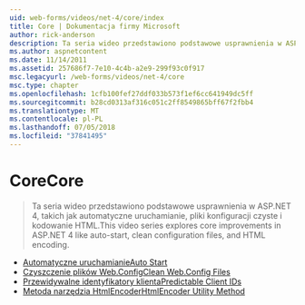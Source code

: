 ```yaml
---
uid: web-forms/videos/net-4/core/index
title: Core | Dokumentacja firmy Microsoft
author: rick-anderson
description: Ta seria wideo przedstawiono podstawowe usprawnienia w ASP.NET 4, takich jak automatyczne uruchamianie, pliki konfiguracji czyste i kodowanie HTML.
ms.author: aspnetcontent
ms.date: 11/14/2011
ms.assetid: 257686f7-7e10-4c4b-a2e9-299f93c0f917
msc.legacyurl: /web-forms/videos/net-4/core
msc.type: chapter
ms.openlocfilehash: 1cfb100fef27ddf033b573f1ef6cc641949dc5ff
ms.sourcegitcommit: b28cd0313af316c051c2ff8549865bff67f2fbb4
ms.translationtype: MT
ms.contentlocale: pl-PL
ms.lasthandoff: 07/05/2018
ms.locfileid: "37841495"
---
```

<a name="core"></a><span data-ttu-id="3f179-103">Core</span><span class="sxs-lookup"><span data-stu-id="3f179-103">Core</span></span>
====================
> <span data-ttu-id="3f179-104">Ta seria wideo przedstawiono podstawowe usprawnienia w ASP.NET 4, takich jak automatyczne uruchamianie, pliki konfiguracji czyste i kodowanie HTML.</span><span class="sxs-lookup"><span data-stu-id="3f179-104">This video series explores core improvements in ASP.NET 4 like auto-start, clean configuration files, and HTML encoding.</span></span>


- [<span data-ttu-id="3f179-105">Automatyczne uruchamianie</span><span class="sxs-lookup"><span data-stu-id="3f179-105">Auto Start</span></span>](aspnet-4-quick-hit-auto-start.md)
- [<span data-ttu-id="3f179-106">Czyszczenie plików Web.Config</span><span class="sxs-lookup"><span data-stu-id="3f179-106">Clean Web.Config Files</span></span>](aspnet-4-quick-hit-clean-webconfig-files.md)
- [<span data-ttu-id="3f179-107">Przewidywalne identyfikatory klienta</span><span class="sxs-lookup"><span data-stu-id="3f179-107">Predictable Client IDs</span></span>](aspnet-4-quick-hit-predictable-client-ids.md)
- [<span data-ttu-id="3f179-108">Metoda narzędzia HtmlEncoder</span><span class="sxs-lookup"><span data-stu-id="3f179-108">HtmlEncoder Utility Method</span></span>](aspnet-4-quick-hit-the-htmlencoder-utility-method.md)

